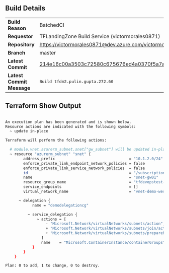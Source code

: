 
## Build Details
<table>
<tr>
   <td><b>Build Reason</b></td>
   <td>BatchedCI</td>
</tr>
<tr>
   <td><b>Requestor</b></td>
   <td>TFLandingZone Build Service (victormorales0871)</td>
</tr>
<tr>
   <td><b>Repository</b></td>
   <td><a href=https://victormorales0871@dev.azure.com/victormorales0871/TFLandingZone/_git/tfdm2.pulin.gupta>https://victormorales0871@dev.azure.com/victormorales0871/TFLandingZone/_git/tfdm2.pulin.gupta</a></td>
</tr>
<tr>
   <td><b>Branch</b></td>
   <td>master</td>
</tr>
<tr>
   <td><b>Latest Commit</b></td>
   <td><a href=https://victormorales0871@dev.azure.com/victormorales0871/TFLandingZone/_git/tfdm2.pulin.gupta/commit/214e16c00a3503c72580c675676ed4a0370f5a7a>214e16c00a3503c72580c675676ed4a0370f5a7a</a></td>
</tr>
<tr>
   <td><b>Latest Commit Message</b></td>
   <td><pre>Build tfdm2.pulin.gupta.272.60</pre></td>
</tr>
</table>

## Terraform Show Output

``` sh

An execution plan has been generated and is shown below.
Resource actions are indicated with the following symbols:
  ~ update in-place

Terraform will perform the following actions:

  # module.vnet.azurerm_subnet.snet["gw_subnet"] will be updated in-place
  ~ resource "azurerm_subnet" "snet" {
        address_prefix                                 = "10.1.2.0/24"
        enforce_private_link_endpoint_network_policies = false
        enforce_private_link_service_network_policies  = false
        id                                             = "/subscriptions/e5f3913a-4b59-46d9-bd7d-8466273a0edd/resourceGroups/tfdevopstest-rg/providers/Microsoft.Network/virtualNetworks/vnet-demo-westeurope-001/subnets/snet-gw01"
        name                                           = "snet-gw01"
        resource_group_name                            = "tfdevopstest-rg"
        service_endpoints                              = []
        virtual_network_name                           = "vnet-demo-westeurope-001"

      ~ delegation {
            name = "demodelegationcg"

          ~ service_delegation {
              ~ actions = [
                  - "Microsoft.Network/virtualNetworks/subnets/action",
                  + "Microsoft.Network/virtualNetworks/subnets/join/action",
                  + "Microsoft.Network/virtualNetworks/subnets/prepareNetworkPolicies/action",
                ]
                name    = "Microsoft.ContainerInstance/containerGroups"
            }
        }
    }

Plan: 0 to add, 1 to change, 0 to destroy.
```
